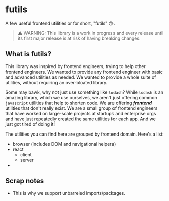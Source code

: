 # futils

A few useful frontend utilities or for short, "futils" 🙃.

> ⚠️ WARNING: This library is a work in progress and every release until its first major release is at risk of having breaking changes.

## What is futils?

This library was inspired by frontend engineers, trying to help other frontend engineers. We wanted to provide any frontend engineer with basic and advanced utilities as needed. We wanted to provide a whole suite of utilities, without requiring an over-bloated library.

Some may bawk, why not just use something like `lodash`? While `lodash` is an amazing library, which we use ourselves, we aren't just offering common `javascript` utilities that help to shorten code. We are offering ***frontend*** utilities that don't really exist. We are a small group of frontend engineers that have worked on large-scale projects at startups and enterprise orgs and have just repeatedly created the same utilities for each app. And we just got tired of doing it!

The utilities you can find here are grouped by frontend domain. Here's a list:


- browser (includes DOM and navigational helpers)
- react
  - client
  - server
- 


## Scrap notes
- This is why we support unbarreled imports/packages.
